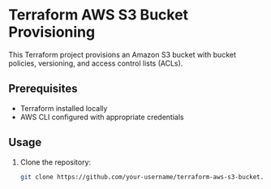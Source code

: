 # Terraform AWS S3 Bucket Provisioning

This Terraform project provisions an Amazon S3 bucket with bucket policies, versioning, and access control lists (ACLs).

## Prerequisites

- Terraform installed locally
- AWS CLI configured with appropriate credentials

## Usage

1. Clone the repository:

   ```bash
   git clone https://github.com/your-username/terraform-aws-s3-bucket.git
